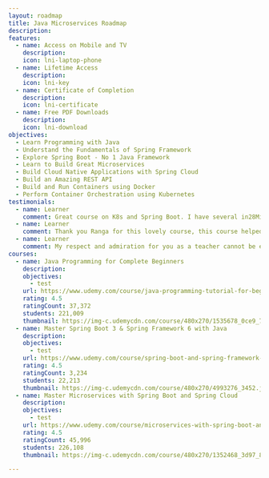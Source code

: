 ```yaml
---
layout: roadmap
title: Java Microservices Roadmap
description:
features:
  - name: Access on Mobile and TV
    description: 
    icon: lni-laptop-phone
  - name: Lifetime Access
    description: 
    icon: lni-key
  - name: Certificate of Completion
    description: 
    icon: lni-certificate
  - name: Free PDF Downloads
    description: 
    icon: lni-download
objectives:
  - Learn Programming with Java
  - Understand the Fundamentals of Spring Framework
  - Explore Spring Boot - No 1 Java Framework
  - Learn to Build Great Microservices
  - Build Cloud Native Applications with Spring Cloud
  - Build an Amazing REST API
  - Build and Run Containers using Docker
  - Perform Container Orchestration using Kubernetes
testimonials:
  - name: Learner
    comment: Great course on K8s and Spring Boot. I have several in28Minutes course bought on Udemy. They are always of very high quality. I have learned so much and put my trust in every course from in28Minutes.
  - name: Learner
    comment: Thank you Ranga for this lovely course, this course helped me to learn containerize spring-boot microservices apps and deploy them to google cloud.
  - name: Learner
    comment: My respect and admiration for you as a teacher cannot be expressed in words. You did amazing job with full of responsibility. Thank you for the gift I felt I climbed several ladder as a programmer when I completed you great course. Thank you countless time!!
courses:
  - name: Java Programming for Complete Beginners
    description:
    objectives:
      - test
    url: https://www.udemy.com/course/java-programming-tutorial-for-beginners/?couponCode=AUG2023
    rating: 4.5
    ratingCount: 37,372
    students: 221,009
    thumbnail: https://img-c.udemycdn.com/course/480x270/1535678_0ce9_7.jpg
  - name: Master Spring Boot 3 & Spring Framework 6 with Java
    description:
    objectives:
      - test
    url: https://www.udemy.com/course/spring-boot-and-spring-framework-tutorial-for-beginners/?couponCode=AUG2023
    rating: 4.5
    ratingCount: 3,234
    students: 22,213
    thumbnail: https://img-c.udemycdn.com/course/480x270/4993276_3452.jpg
  - name: Master Microservices with Spring Boot and Spring Cloud
    description:
    objectives:
      - test
    url: https://www.udemy.com/course/microservices-with-spring-boot-and-spring-cloud/?couponCode=AUG2023
    rating: 4.5
    ratingCount: 45,996
    students: 226,108
    thumbnail: https://img-c.udemycdn.com/course/480x270/1352468_3d97_8.jpg

---
```


